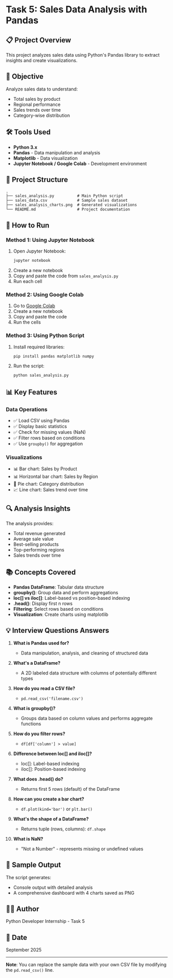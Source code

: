 # Task 5: Sales Data Analysis with Pandas

## 📋 Project Overview
This project analyzes sales data using Python's Pandas library to extract insights and create visualizations.

## 🎯 Objective
Analyze sales data to understand:
- Total sales by product
- Regional performance
- Sales trends over time
- Category-wise distribution

## 🛠 Tools Used
- **Python 3.x**
- **Pandas** - Data manipulation and analysis
- **Matplotlib** - Data visualization
- **Jupyter Notebook / Google Colab** - Development environment

## 📁 Project Structure
```
.
├── sales_analysis.py          # Main Python script
├── sales_data.csv             # Sample sales dataset
├── sales_analysis_charts.png  # Generated visualizations
└── README.md                  # Project documentation
```

## 🚀 How to Run

### Method 1: Using Jupyter Notebook
1. Open Jupyter Notebook:
   ```bash
   jupyter notebook
   ```
2. Create a new notebook
3. Copy and paste the code from `sales_analysis.py`
4. Run each cell

### Method 2: Using Google Colab
1. Go to [Google Colab](https://colab.research.google.com/)
2. Create a new notebook
3. Copy and paste the code
4. Run the cells

### Method 3: Using Python Script
1. Install required libraries:
   ```bash
   pip install pandas matplotlib numpy
   ```
2. Run the script:
   ```bash
   python sales_analysis.py
   ```

## 📊 Key Features

### Data Operations
- ✅ Load CSV using Pandas
- ✅ Display basic statistics
- ✅ Check for missing values (NaN)
- ✅ Filter rows based on conditions
- ✅ Use `groupby()` for aggregation

### Visualizations
- 📊 Bar chart: Sales by Product
- 📊 Horizontal bar chart: Sales by Region
- 🥧 Pie chart: Category distribution
- 📈 Line chart: Sales trend over time

## 🔍 Analysis Insights
The analysis provides:
- Total revenue generated
- Average sale value
- Best-selling products
- Top-performing regions
- Sales trends over time

## 📚 Concepts Covered
- **Pandas DataFrame**: Tabular data structure
- **groupby()**: Group data and perform aggregations
- **loc[] vs iloc[]**: Label-based vs position-based indexing
- **.head()**: Display first n rows
- **Filtering**: Select rows based on conditions
- **Visualization**: Create charts using matplotlib

## 💡 Interview Questions Answers

1. **What is Pandas used for?**
   - Data manipulation, analysis, and cleaning of structured data

2. **What's a DataFrame?**
   - A 2D labeled data structure with columns of potentially different types

3. **How do you read a CSV file?**
   - `pd.read_csv('filename.csv')`

4. **What is groupby()?**
   - Groups data based on column values and performs aggregate functions

5. **How do you filter rows?**
   - `df[df['column'] > value]`

6. **Difference between loc[] and iloc[]?**
   - loc[]: Label-based indexing
   - iloc[]: Position-based indexing

7. **What does .head() do?**
   - Returns first 5 rows (default) of the DataFrame

8. **How can you create a bar chart?**
   - `df.plot(kind='bar')` or `plt.bar()`

9. **What's the shape of a DataFrame?**
   - Returns tuple (rows, columns): `df.shape`

10. **What is NaN?**
    - "Not a Number" - represents missing or undefined values

## 📸 Sample Output
The script generates:
- Console output with detailed analysis
- A comprehensive dashboard with 4 charts saved as PNG

## 👨‍💻 Author
Python Developer Internship - Task 5

## 📅 Date
September 2025

---
**Note**: You can replace the sample data with your own CSV file by modifying the `pd.read_csv()` line.

